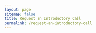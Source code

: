 ```yaml
---
layout: page
sitemap: false
title: Request an Introductory Call
permalink: /request-an-introductory-call
---
```


<script charset="utf-8" type="text/javascript" src="//js.hsforms.net/forms/v2.js"></script>
<script>
  hbspt.forms.create({
	region: "na1",
	portalId: "1900369",
	formId: "be0ff9dc-b14e-4157-bbad-252e1e2df36c"
});
</script>
